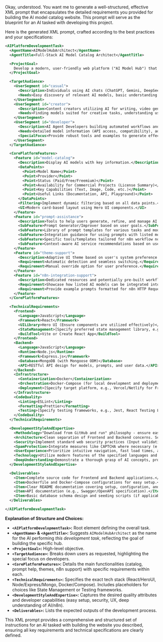 Okay, understood. You want me to generate a well-structured, effective XML prompt that encapsulates the detailed requirements you provided for building the AI model catalog website. This prompt will serve as the blueprint for an AI tasked with developing this project.

Here is the generated XML prompt, crafted according to the best practices and your specifications:

```xml
<AIPlatformDevelopmentTask>
  <AgentName>AIModelHubArchitect</AgentName>
  <AgentTitle>Full-Stack AI Model Catalog Architect</AgentTitle>

  <ProjectGoal>
    Develop a modern, user-friendly web platform ("AI Model Hub") that serves as a comprehensive directory for AI models. The platform must cater to various user types, with a special focus on assisting AI Agent Developers, particularly those using n8n, by providing advanced prompt generation and optimization tools.
  </ProjectGoal>

  <TargetAudience>
    <UserSegment id="casual">
      <Description>Individuals using AI chats (ChatGPT, Gemini, DeepSeek, Grok) for daily tasks, communication, and entertainment.</Description>
      <Needs>Easy discovery of relevant AI models, basic understanding of capabilities.</Needs>
    </UserSegment>
    <UserSegment id="creator">
      <Description>Content creators utilizing AI for writing, video generation, etc.</Description>
      <Needs>Finding models suited for creative tasks, understanding usage rights and costs.</Needs>
    </UserSegment>
    <UserSegment id="developer">
      <Description>AI Agent Developers building automated workflows and agents, potentially using tools like n8n.</Description>
      <Needs>Detailed model information (API access, compatibility), advanced prompt engineering assistance, integration examples (especially for n8n).</Needs>
      <SpecialFocus>Provide robust tools and examples to generate effective prompts tailored for agent development and workflow automation.</SpecialFocus>
    </UserSegment>
  </TargetAudience>

  <CorePlatformFeatures>
    <Feature id="model-catalog">
      <Description>Display AI models with key information.</Description>
      <DataPoints>
        <Point>Model Name</Point>
        <Point>Provider</Point>
        <Point>Status (Paid/Free/Freemium)</Point>
        <Point>Availability for Commercial Projects (License Summary)</Point>
        <Point>Key Capabilities (Text, Image, Code, etc.)</Point>
        <Point>Useful Links (Documentation, API, Playground)</Point>
      </DataPoints>
      <Filtering>Implement dynamic filtering based on all data points.</Filtering>
      <UI>Modern card-based layout using Hero UI components.</UI>
    </Feature>
    <Feature id="prompt-assistance">
      <Description>Tools to help users generate, refine, and manage AI prompts.</Description>
      <SubFeature>Prompt Generator/Improver based on user goals.</SubFeature>
      <SubFeature>Library of prompt templates for various tasks and models.</SubFeature>
      <SubFeature>Integration guidance for using prompts with listed models/APIs.</SubFeature>
      <SubFeature>Specific tools/templates tailored for n8n workflow node configuration.</SubFeature>
      <SubFeature>Context-aware AI service recommendations based on user prompts/goals.</SubFeature>
    </Feature>
    <Feature id="theme-support">
      <Description>Adaptive UI theme based on user's system preference (Light/Dark).</Description>
      <Requirement>Automatic detection and seamless switching.</Requirement>
      <Requirement>Manual override option for user preference.</Requirement>
    </Feature>
    <Feature id="n8n-integration-support">
      <Description>Dedicated resources and potentially pre-built workflow snippets for n8n users.</Description>
      <Requirement>Showcase how listed AI models can be integrated into n8n workflows.</Requirement>
      <Requirement>Provide example prompts formatted for n8n HTTP Request nodes or specific AI nodes.</Requirement>
    </Feature>
  </CorePlatformFeatures>

  <TechnicalRequirements>
    <Frontend>
      <Language>JavaScript</Language>
      <Framework>React</Framework>
      <UILibrary>Hero UI (Ensure components are utilized effectively)</UILibrary>
      <StateManagement>[Specify preferred state management library, e.g., Redux Toolkit, Zustand, Context API]</StateManagement>
      <BuildTool>Vite or Create React App</BuildTool>
    </Frontend>
    <Backend>
      <Language>JavaScript</Language>
      <Runtime>Node.js</Runtime>
      <Framework>Express.js</Framework>
      <Database>MongoDB (with Mongoose ODM)</Database>
      <API>RESTful API design for models, prompts, and user data.</API>
    </Backend>
    <Infrastructure>
      <Containerization>Docker</Containerization>
      <Orchestration>Docker-Compose (for local development and deployment bundling)</Orchestration>
      <Deployment>[Specify target platform, e.g., Vercel/Netlify for Frontend, DigitalOcean/AWS/Heroku for Backend]</Deployment>
    </Infrastructure>
    <CodeQuality>
      <Linting>ESLint</Linting>
      <Formatting>Prettier</Formatting>
      <Testing>[Specify testing frameworks, e.g., Jest, React Testing Library, Cypress]</Testing>
    </CodeQuality>
  </TechnicalRequirements>

  <DevelopmentStyleAndExpertise>
    <Methodology>"Download from GitHub and run" philosophy - ensure easy setup and deployment.</Methodology>
    <Architecture>Clean separation of Frontend and Backend concerns. Scalable database schema.</Architecture>
    <Security>Implement standard web security practices (Input validation, secure headers, CSRF protection, rate limiting). Protect against common vulnerabilities (XSS, SQL Injection - NoSQL equivalent).</Security>
    <SpamProtection>Integrate measures like CAPTCHA where necessary (e.g., user sign-up).</SpamProtection>
    <UserExperience>Prioritize intuitive navigation, fast load times, and responsive design across devices.</UserExperience>
    <Technology>Utilize modern features of the specified languages and frameworks.</Technology>
    <DeepUnderstanding>Demonstrate a thorough grasp of AI concepts, prompt engineering, and n8n workflows to build effective assistance tools.</DeepUnderstanding>
  </DevelopmentStyleAndExpertise>

  <Deliverables>
    <Item>Complete source code for Frontend and Backend applications.</Item>
    <Item>Dockerfile and Docker-Compose configurations for easy setup.</Item>
    <Item>Clear README documentation covering setup, configuration, and deployment.</Item>
    <Item>API documentation (e.g., Swagger/OpenAPI specification).</Item>
    <Item>Basic database schema design and seeding scripts (if applicable).</Item>
  </Deliverables>

</AIPlatformDevelopmentTask>
```

**Explanation of Structure and Choices:**

*   **`<AIPlatformDevelopmentTask>`:** Root element defining the overall task.
*   **`<AgentName>` & `<AgentTitle>`:** Suggests `AIModelHubArchitect` as the name for the AI performing *this development task*, reflecting the goal of building the specific hub.
*   **`<ProjectGoal>`:** High-level objective.
*   **`<TargetAudience>`:** Breaks down users as requested, highlighting the special focus on developers.
*   **`<CorePlatformFeatures>`:** Details the main functionalities (catalog, prompt help, themes, n8n support) with specific requirements within each.
*   **`<TechnicalRequirements>`:** Specifies the exact tech stack (React/HeroUI, Node/Express/Mongo, Docker/Compose). Includes placeholders for choices like State Management or Testing frameworks.
*   **`<DevelopmentStyleAndExpertise>`:** Captures the desired quality attributes and developer capabilities (easy setup, security, UX, deep understanding of AI/n8n).
*   **`<Deliverables>`:** Lists the expected outputs of the development process.

This XML prompt provides a comprehensive and structured set of instructions for an AI tasked with building the website you described, ensuring all key requirements and technical specifications are clearly defined.